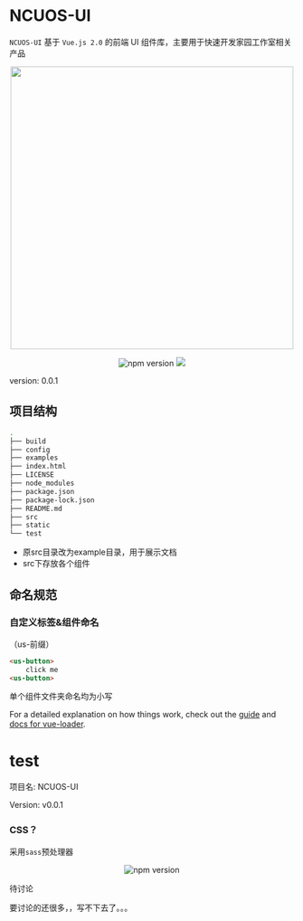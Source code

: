 # NCUOS-UI

`NCUOS-UI` 基于 `Vue.js 2.0` 的前端 UI 组件库，主要用于快速开发家园工作室相关产品

<p align="center">
  <a href="https://coding.net/u/Futurer/p/ncuos-ui/git">
    <img width="500" src="https://coding.net/u/Futurer/p/ncuos-ui/git/raw/develop/examples/assets/logo.png">
  </a>
</p>
<p align="center">
    <img src="https://img.shields.io/badge/npm-5.6.0-brightgreen.svg" alt="npm version">
    <img src="https://img.shields.io/badge/build-passing-brightgreen.svg">
</p>

version: 0.0.1

## 项目结构

```bash
.
├── build
├── config
├── examples
├── index.html
├── LICENSE
├── node_modules
├── package.json
├── package-lock.json
├── README.md
├── src
├── static
└── test
```

- 原src目录改为example目录，用于展示文档
- src下存放各个组件

## 命名规范

### 自定义标签&组件命名

（us-前缀）
```HTML
<us-button>
    click me
<us-button>
```
单个组件文件夹命名均为小写

For a detailed explanation on how things work, check out the [guide](http://vuejs-templates.github.io/webpack/) and [docs for vue-loader](http://vuejs.github.io/vue-loader).

# test

项目名: NCUOS-UI

Version: v0.0.1

### CSS？
采用`sass`预处理器
<p align="center">
<img src="https://img.shields.io/badge/sass-4.5.3-brightgreen.svg" alt="npm version">
</p>
待讨论

要讨论的还很多，，写不下去了。。。

